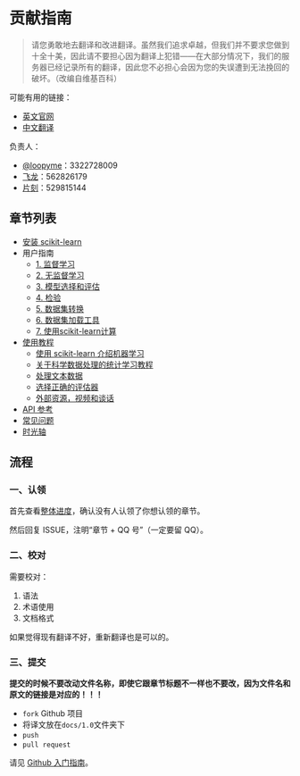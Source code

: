 # 贡献指南

> 请您勇敢地去翻译和改进翻译。虽然我们追求卓越，但我们并不要求您做到十全十美，因此请不要担心因为翻译上犯错——在大部分情况下，我们的服务器已经记录所有的翻译，因此您不必担心会因为您的失误遭到无法挽回的破坏。（改编自维基百科）

可能有用的链接：

+ [英文官网](https://scikit-learn.org)
+ [中文翻译](https://sklearn.apachecn.org)

负责人：

* [@loopyme](https://github.com/loopyme)：3322728009
* [飞龙](https://github.com/wizardforcel)：562826179
* [片刻](https://github.com/jiangzhonglian)：529815144

## 章节列表

*   [安装 scikit-learn](docs/0.21.3/79.md)
*   用户指南
    *   [1. 监督学习](docs/0.21.3/1.md)
    *   [2. 无监督学习](docs/0.21.3/19.md)
    *   [3. 模型选择和评估](docs/0.21.3/29.md?id=_3-模型选择和评估)
    *   [4.  检验](docs/0.21.3/35.md?id=_4--检验)
    *   [5. 数据集转换](docs/0.21.3/37.md?id=_5-数据集转换)
    *   [6. 数据集加载工具](docs/0.21.3/47.md?id=_6-数据集加载工具)
    *   [7. 使用scikit-learn计算](docs/0.21.3/48.md?id=_7-使用scikit-learn计算)
*   [使用教程](docs/0.21.3/50.md)
    *   [使用 scikit-learn 介绍机器学习](docs/0.21.3/51.md)
    *   [关于科学数据处理的统计学习教程](docs/0.21.3/52.md)
    *   [处理文本数据](docs/0.21.3/76.md)
    *   [选择正确的评估器](docs/0.21.3/77.md)
    *   [外部资源，视频和谈话](docs/0.21.3/78.md)
*   [API 参考](https://scikit-learn.org/stable/modules/classes.html)
*   [常见问题](docs/0.21.3/63.md)
*   [时光轴](docs/0.21.3/64.md)


## 流程

### 一、认领

首先查看[整体进度](https://github.com/apachecn/sklearn-doc-zh/issues/352)，确认没有人认领了你想认领的章节。
 
然后回复 ISSUE，注明“章节 + QQ 号”（一定要留 QQ）。

### 二、校对

需要校对：

1.  语法
2.  术语使用
3.  文档格式

如果觉得现有翻译不好，重新翻译也是可以的。

### 三、提交

**提交的时候不要改动文件名称，即使它跟章节标题不一样也不要改，因为文件名和原文的链接是对应的！！！**

+   `fork` Github 项目
+   将译文放在`docs/1.0`文件夹下
+   `push`
+   `pull request`

请见 [Github 入门指南](https://github.com/apachecn/kaggle/blob/master/docs/GitHub)。
